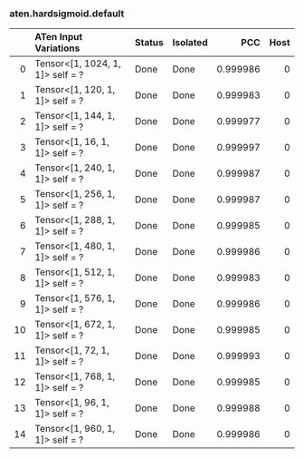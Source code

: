 ### aten.hardsigmoid.default
|    | ATen Input Variations            | Status   | Isolated   |      PCC |   Host |
|---:|:---------------------------------|:---------|:-----------|---------:|-------:|
|  0 | Tensor<[1, 1024, 1, 1]> self = ? | Done     | Done       | 0.999986 |      0 |
|  1 | Tensor<[1, 120, 1, 1]> self = ?  | Done     | Done       | 0.999983 |      0 |
|  2 | Tensor<[1, 144, 1, 1]> self = ?  | Done     | Done       | 0.999977 |      0 |
|  3 | Tensor<[1, 16, 1, 1]> self = ?   | Done     | Done       | 0.999997 |      0 |
|  4 | Tensor<[1, 240, 1, 1]> self = ?  | Done     | Done       | 0.999987 |      0 |
|  5 | Tensor<[1, 256, 1, 1]> self = ?  | Done     | Done       | 0.999987 |      0 |
|  6 | Tensor<[1, 288, 1, 1]> self = ?  | Done     | Done       | 0.999985 |      0 |
|  7 | Tensor<[1, 480, 1, 1]> self = ?  | Done     | Done       | 0.999986 |      0 |
|  8 | Tensor<[1, 512, 1, 1]> self = ?  | Done     | Done       | 0.999983 |      0 |
|  9 | Tensor<[1, 576, 1, 1]> self = ?  | Done     | Done       | 0.999986 |      0 |
| 10 | Tensor<[1, 672, 1, 1]> self = ?  | Done     | Done       | 0.999985 |      0 |
| 11 | Tensor<[1, 72, 1, 1]> self = ?   | Done     | Done       | 0.999993 |      0 |
| 12 | Tensor<[1, 768, 1, 1]> self = ?  | Done     | Done       | 0.999985 |      0 |
| 13 | Tensor<[1, 96, 1, 1]> self = ?   | Done     | Done       | 0.999988 |      0 |
| 14 | Tensor<[1, 960, 1, 1]> self = ?  | Done     | Done       | 0.999986 |      0 |

